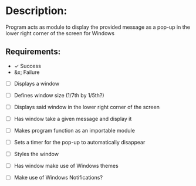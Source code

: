 # Description:  
Program acts as module to display the provided message as a pop-up in the lower right corner of the screen for Windows

## Requirements:
- &check; Success  
- &x; Failure  

- [ ] Displays a window  
- [ ] Defines window size (1/7th by 1/5th?)  
- [ ] Displays said window in the lower right corner of the screen  
- [ ] Has window take a given message and display it  
- [ ] Makes program function as an importable module  
- [ ] Sets a timer for the pop-up to automatically disappear  
- [ ] Styles the window  
- [ ] Has window make use of Windows themes  
  
  
- [ ] Make use of Windows Notifications?
